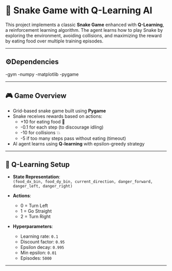 # 🐍 Snake Game with Q-Learning AI

This project implements a classic **Snake Game** enhanced with **Q-Learning**, a reinforcement learning algorithm. The agent learns how to play Snake by exploring the environment, avoiding collisions, and maximizing the reward by eating food over multiple training episodes.

---

## ⚙️Dependencies

-gym
-numpy
-matplotlib
-pygame

---

## 🎮 Game Overview

- Grid-based snake game built using **Pygame**
- Snake receives rewards based on actions:
  - +10 for eating food 🍎
  - -0.1 for each step (to discourage idling)
  - -10 for collisions 💥
  - -5 if too many steps pass without eating (timeout)
- AI agent learns using **Q-learning** with epsilon-greedy strategy

---

## 🧠 Q-Learning Setup

- **State Representation**:  
  `(food_dx_bin, food_dy_bin, current_direction, danger_forward, danger_left, danger_right)`

- **Actions**:
  - 0 = Turn Left
  - 1 = Go Straight
  - 2 = Turn Right

- **Hyperparameters**:
  - Learning rate: `0.1`
  - Discount factor: `0.95`
  - Epsilon decay: `0.995`
  - Min epsilon: `0.01`
  - Episodes: `5000`

---
